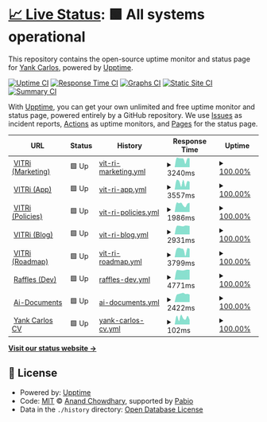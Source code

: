 # [📈 Live Status](https://demo.upptime.js.org): <!--live status--> **🟩 All systems operational**

This repository contains the open-source uptime monitor and status page for [Yank Carlos](https://yank-cv.vercel.app/), powered by [Upptime](https://github.com/upptime/upptime).

[![Uptime CI](https://github.com/nubo94/upptime/workflows/Uptime%20CI/badge.svg)](https://github.com/nubo94/upptime/actions?query=workflow%3A%22Uptime+CI%22)
[![Response Time CI](https://github.com/nubo94/upptime/workflows/Response%20Time%20CI/badge.svg)](https://github.com/nubo94/upptime/actions?query=workflow%3A%22Response+Time+CI%22)
[![Graphs CI](https://github.com/nubo94/upptime/workflows/Graphs%20CI/badge.svg)](https://github.com/nubo94/upptime/actions?query=workflow%3A%22Graphs+CI%22)
[![Static Site CI](https://github.com/nubo94/upptime/workflows/Static%20Site%20CI/badge.svg)](https://github.com/nubo94/upptime/actions?query=workflow%3A%22Static+Site+CI%22)
[![Summary CI](https://github.com/nubo94/upptime/workflows/Summary%20CI/badge.svg)](https://github.com/nubo94/upptime/actions?query=workflow%3A%22Summary+CI%22)

With [Upptime](https://upptime.js.org), you can get your own unlimited and free uptime monitor and status page, powered entirely by a GitHub repository. We use [Issues](https://github.com/nubo94/upptime/issues) as incident reports, [Actions](https://github.com/nubo94/upptime/actions) as uptime monitors, and [Pages](https://demo.upptime.js.org) for the status page.

<!--start: status pages-->
<!-- This summary is generated by Upptime (https://github.com/upptime/upptime) -->
<!-- Do not edit this manually, your changes will be overwritten -->
<!-- prettier-ignore -->
| URL | Status | History | Response Time | Uptime |
| --- | ------ | ------- | ------------- | ------ |
| <img alt="" src="https://icons.duckduckgo.com/ip3/vitri.store.ico" height="13"> [VITRi (Marketing)](https://vitri.store) | 🟩 Up | [vit-ri-marketing.yml](https://github.com/nubo94/upptime/commits/HEAD/history/vit-ri-marketing.yml) | <details><summary><img alt="Response time graph" src="./graphs/vit-ri-marketing/response-time-week.png" height="20"> 3240ms</summary><br><a href="https://nubo94.github.io/upptime/history/vit-ri-marketing"><img alt="Response time 2776" src="https://img.shields.io/endpoint?url=https%3A%2F%2Fraw.githubusercontent.com%2Fnubo94%2Fupptime%2FHEAD%2Fapi%2Fvit-ri-marketing%2Fresponse-time.json"></a><br><a href="https://nubo94.github.io/upptime/history/vit-ri-marketing"><img alt="24-hour response time 3554" src="https://img.shields.io/endpoint?url=https%3A%2F%2Fraw.githubusercontent.com%2Fnubo94%2Fupptime%2FHEAD%2Fapi%2Fvit-ri-marketing%2Fresponse-time-day.json"></a><br><a href="https://nubo94.github.io/upptime/history/vit-ri-marketing"><img alt="7-day response time 3240" src="https://img.shields.io/endpoint?url=https%3A%2F%2Fraw.githubusercontent.com%2Fnubo94%2Fupptime%2FHEAD%2Fapi%2Fvit-ri-marketing%2Fresponse-time-week.json"></a><br><a href="https://nubo94.github.io/upptime/history/vit-ri-marketing"><img alt="30-day response time 3051" src="https://img.shields.io/endpoint?url=https%3A%2F%2Fraw.githubusercontent.com%2Fnubo94%2Fupptime%2FHEAD%2Fapi%2Fvit-ri-marketing%2Fresponse-time-month.json"></a><br><a href="https://nubo94.github.io/upptime/history/vit-ri-marketing"><img alt="1-year response time 2776" src="https://img.shields.io/endpoint?url=https%3A%2F%2Fraw.githubusercontent.com%2Fnubo94%2Fupptime%2FHEAD%2Fapi%2Fvit-ri-marketing%2Fresponse-time-year.json"></a></details> | <details><summary><a href="https://nubo94.github.io/upptime/history/vit-ri-marketing">100.00%</a></summary><a href="https://nubo94.github.io/upptime/history/vit-ri-marketing"><img alt="All-time uptime 99.99%" src="https://img.shields.io/endpoint?url=https%3A%2F%2Fraw.githubusercontent.com%2Fnubo94%2Fupptime%2FHEAD%2Fapi%2Fvit-ri-marketing%2Fuptime.json"></a><br><a href="https://nubo94.github.io/upptime/history/vit-ri-marketing"><img alt="24-hour uptime 100.00%" src="https://img.shields.io/endpoint?url=https%3A%2F%2Fraw.githubusercontent.com%2Fnubo94%2Fupptime%2FHEAD%2Fapi%2Fvit-ri-marketing%2Fuptime-day.json"></a><br><a href="https://nubo94.github.io/upptime/history/vit-ri-marketing"><img alt="7-day uptime 100.00%" src="https://img.shields.io/endpoint?url=https%3A%2F%2Fraw.githubusercontent.com%2Fnubo94%2Fupptime%2FHEAD%2Fapi%2Fvit-ri-marketing%2Fuptime-week.json"></a><br><a href="https://nubo94.github.io/upptime/history/vit-ri-marketing"><img alt="30-day uptime 100.00%" src="https://img.shields.io/endpoint?url=https%3A%2F%2Fraw.githubusercontent.com%2Fnubo94%2Fupptime%2FHEAD%2Fapi%2Fvit-ri-marketing%2Fuptime-month.json"></a><br><a href="https://nubo94.github.io/upptime/history/vit-ri-marketing"><img alt="1-year uptime 99.99%" src="https://img.shields.io/endpoint?url=https%3A%2F%2Fraw.githubusercontent.com%2Fnubo94%2Fupptime%2FHEAD%2Fapi%2Fvit-ri-marketing%2Fuptime-year.json"></a></details>
| <img alt="" src="https://icons.duckduckgo.com/ip3/app.vitri.store.ico" height="13"> [VITRi (App)](https://app.vitri.store) | 🟩 Up | [vit-ri-app.yml](https://github.com/nubo94/upptime/commits/HEAD/history/vit-ri-app.yml) | <details><summary><img alt="Response time graph" src="./graphs/vit-ri-app/response-time-week.png" height="20"> 3557ms</summary><br><a href="https://nubo94.github.io/upptime/history/vit-ri-app"><img alt="Response time 3207" src="https://img.shields.io/endpoint?url=https%3A%2F%2Fraw.githubusercontent.com%2Fnubo94%2Fupptime%2FHEAD%2Fapi%2Fvit-ri-app%2Fresponse-time.json"></a><br><a href="https://nubo94.github.io/upptime/history/vit-ri-app"><img alt="24-hour response time 3857" src="https://img.shields.io/endpoint?url=https%3A%2F%2Fraw.githubusercontent.com%2Fnubo94%2Fupptime%2FHEAD%2Fapi%2Fvit-ri-app%2Fresponse-time-day.json"></a><br><a href="https://nubo94.github.io/upptime/history/vit-ri-app"><img alt="7-day response time 3557" src="https://img.shields.io/endpoint?url=https%3A%2F%2Fraw.githubusercontent.com%2Fnubo94%2Fupptime%2FHEAD%2Fapi%2Fvit-ri-app%2Fresponse-time-week.json"></a><br><a href="https://nubo94.github.io/upptime/history/vit-ri-app"><img alt="30-day response time 3181" src="https://img.shields.io/endpoint?url=https%3A%2F%2Fraw.githubusercontent.com%2Fnubo94%2Fupptime%2FHEAD%2Fapi%2Fvit-ri-app%2Fresponse-time-month.json"></a><br><a href="https://nubo94.github.io/upptime/history/vit-ri-app"><img alt="1-year response time 3207" src="https://img.shields.io/endpoint?url=https%3A%2F%2Fraw.githubusercontent.com%2Fnubo94%2Fupptime%2FHEAD%2Fapi%2Fvit-ri-app%2Fresponse-time-year.json"></a></details> | <details><summary><a href="https://nubo94.github.io/upptime/history/vit-ri-app">100.00%</a></summary><a href="https://nubo94.github.io/upptime/history/vit-ri-app"><img alt="All-time uptime 99.97%" src="https://img.shields.io/endpoint?url=https%3A%2F%2Fraw.githubusercontent.com%2Fnubo94%2Fupptime%2FHEAD%2Fapi%2Fvit-ri-app%2Fuptime.json"></a><br><a href="https://nubo94.github.io/upptime/history/vit-ri-app"><img alt="24-hour uptime 100.00%" src="https://img.shields.io/endpoint?url=https%3A%2F%2Fraw.githubusercontent.com%2Fnubo94%2Fupptime%2FHEAD%2Fapi%2Fvit-ri-app%2Fuptime-day.json"></a><br><a href="https://nubo94.github.io/upptime/history/vit-ri-app"><img alt="7-day uptime 100.00%" src="https://img.shields.io/endpoint?url=https%3A%2F%2Fraw.githubusercontent.com%2Fnubo94%2Fupptime%2FHEAD%2Fapi%2Fvit-ri-app%2Fuptime-week.json"></a><br><a href="https://nubo94.github.io/upptime/history/vit-ri-app"><img alt="30-day uptime 100.00%" src="https://img.shields.io/endpoint?url=https%3A%2F%2Fraw.githubusercontent.com%2Fnubo94%2Fupptime%2FHEAD%2Fapi%2Fvit-ri-app%2Fuptime-month.json"></a><br><a href="https://nubo94.github.io/upptime/history/vit-ri-app"><img alt="1-year uptime 99.97%" src="https://img.shields.io/endpoint?url=https%3A%2F%2Fraw.githubusercontent.com%2Fnubo94%2Fupptime%2FHEAD%2Fapi%2Fvit-ri-app%2Fuptime-year.json"></a></details>
| <img alt="" src="https://icons.duckduckgo.com/ip3/policies.vitri.store.ico" height="13"> [VITRi (Policies)](https://policies.vitri.store) | 🟩 Up | [vit-ri-policies.yml](https://github.com/nubo94/upptime/commits/HEAD/history/vit-ri-policies.yml) | <details><summary><img alt="Response time graph" src="./graphs/vit-ri-policies/response-time-week.png" height="20"> 1986ms</summary><br><a href="https://nubo94.github.io/upptime/history/vit-ri-policies"><img alt="Response time 1833" src="https://img.shields.io/endpoint?url=https%3A%2F%2Fraw.githubusercontent.com%2Fnubo94%2Fupptime%2FHEAD%2Fapi%2Fvit-ri-policies%2Fresponse-time.json"></a><br><a href="https://nubo94.github.io/upptime/history/vit-ri-policies"><img alt="24-hour response time 2277" src="https://img.shields.io/endpoint?url=https%3A%2F%2Fraw.githubusercontent.com%2Fnubo94%2Fupptime%2FHEAD%2Fapi%2Fvit-ri-policies%2Fresponse-time-day.json"></a><br><a href="https://nubo94.github.io/upptime/history/vit-ri-policies"><img alt="7-day response time 1986" src="https://img.shields.io/endpoint?url=https%3A%2F%2Fraw.githubusercontent.com%2Fnubo94%2Fupptime%2FHEAD%2Fapi%2Fvit-ri-policies%2Fresponse-time-week.json"></a><br><a href="https://nubo94.github.io/upptime/history/vit-ri-policies"><img alt="30-day response time 1989" src="https://img.shields.io/endpoint?url=https%3A%2F%2Fraw.githubusercontent.com%2Fnubo94%2Fupptime%2FHEAD%2Fapi%2Fvit-ri-policies%2Fresponse-time-month.json"></a><br><a href="https://nubo94.github.io/upptime/history/vit-ri-policies"><img alt="1-year response time 1833" src="https://img.shields.io/endpoint?url=https%3A%2F%2Fraw.githubusercontent.com%2Fnubo94%2Fupptime%2FHEAD%2Fapi%2Fvit-ri-policies%2Fresponse-time-year.json"></a></details> | <details><summary><a href="https://nubo94.github.io/upptime/history/vit-ri-policies">100.00%</a></summary><a href="https://nubo94.github.io/upptime/history/vit-ri-policies"><img alt="All-time uptime 99.97%" src="https://img.shields.io/endpoint?url=https%3A%2F%2Fraw.githubusercontent.com%2Fnubo94%2Fupptime%2FHEAD%2Fapi%2Fvit-ri-policies%2Fuptime.json"></a><br><a href="https://nubo94.github.io/upptime/history/vit-ri-policies"><img alt="24-hour uptime 100.00%" src="https://img.shields.io/endpoint?url=https%3A%2F%2Fraw.githubusercontent.com%2Fnubo94%2Fupptime%2FHEAD%2Fapi%2Fvit-ri-policies%2Fuptime-day.json"></a><br><a href="https://nubo94.github.io/upptime/history/vit-ri-policies"><img alt="7-day uptime 100.00%" src="https://img.shields.io/endpoint?url=https%3A%2F%2Fraw.githubusercontent.com%2Fnubo94%2Fupptime%2FHEAD%2Fapi%2Fvit-ri-policies%2Fuptime-week.json"></a><br><a href="https://nubo94.github.io/upptime/history/vit-ri-policies"><img alt="30-day uptime 100.00%" src="https://img.shields.io/endpoint?url=https%3A%2F%2Fraw.githubusercontent.com%2Fnubo94%2Fupptime%2FHEAD%2Fapi%2Fvit-ri-policies%2Fuptime-month.json"></a><br><a href="https://nubo94.github.io/upptime/history/vit-ri-policies"><img alt="1-year uptime 99.97%" src="https://img.shields.io/endpoint?url=https%3A%2F%2Fraw.githubusercontent.com%2Fnubo94%2Fupptime%2FHEAD%2Fapi%2Fvit-ri-policies%2Fuptime-year.json"></a></details>
| <img alt="" src="https://icons.duckduckgo.com/ip3/blog.vitri.store.ico" height="13"> [VITRi (Blog)](https://blog.vitri.store) | 🟩 Up | [vit-ri-blog.yml](https://github.com/nubo94/upptime/commits/HEAD/history/vit-ri-blog.yml) | <details><summary><img alt="Response time graph" src="./graphs/vit-ri-blog/response-time-week.png" height="20"> 2931ms</summary><br><a href="https://nubo94.github.io/upptime/history/vit-ri-blog"><img alt="Response time 2358" src="https://img.shields.io/endpoint?url=https%3A%2F%2Fraw.githubusercontent.com%2Fnubo94%2Fupptime%2FHEAD%2Fapi%2Fvit-ri-blog%2Fresponse-time.json"></a><br><a href="https://nubo94.github.io/upptime/history/vit-ri-blog"><img alt="24-hour response time 2890" src="https://img.shields.io/endpoint?url=https%3A%2F%2Fraw.githubusercontent.com%2Fnubo94%2Fupptime%2FHEAD%2Fapi%2Fvit-ri-blog%2Fresponse-time-day.json"></a><br><a href="https://nubo94.github.io/upptime/history/vit-ri-blog"><img alt="7-day response time 2931" src="https://img.shields.io/endpoint?url=https%3A%2F%2Fraw.githubusercontent.com%2Fnubo94%2Fupptime%2FHEAD%2Fapi%2Fvit-ri-blog%2Fresponse-time-week.json"></a><br><a href="https://nubo94.github.io/upptime/history/vit-ri-blog"><img alt="30-day response time 2349" src="https://img.shields.io/endpoint?url=https%3A%2F%2Fraw.githubusercontent.com%2Fnubo94%2Fupptime%2FHEAD%2Fapi%2Fvit-ri-blog%2Fresponse-time-month.json"></a><br><a href="https://nubo94.github.io/upptime/history/vit-ri-blog"><img alt="1-year response time 2358" src="https://img.shields.io/endpoint?url=https%3A%2F%2Fraw.githubusercontent.com%2Fnubo94%2Fupptime%2FHEAD%2Fapi%2Fvit-ri-blog%2Fresponse-time-year.json"></a></details> | <details><summary><a href="https://nubo94.github.io/upptime/history/vit-ri-blog">100.00%</a></summary><a href="https://nubo94.github.io/upptime/history/vit-ri-blog"><img alt="All-time uptime 99.97%" src="https://img.shields.io/endpoint?url=https%3A%2F%2Fraw.githubusercontent.com%2Fnubo94%2Fupptime%2FHEAD%2Fapi%2Fvit-ri-blog%2Fuptime.json"></a><br><a href="https://nubo94.github.io/upptime/history/vit-ri-blog"><img alt="24-hour uptime 100.00%" src="https://img.shields.io/endpoint?url=https%3A%2F%2Fraw.githubusercontent.com%2Fnubo94%2Fupptime%2FHEAD%2Fapi%2Fvit-ri-blog%2Fuptime-day.json"></a><br><a href="https://nubo94.github.io/upptime/history/vit-ri-blog"><img alt="7-day uptime 100.00%" src="https://img.shields.io/endpoint?url=https%3A%2F%2Fraw.githubusercontent.com%2Fnubo94%2Fupptime%2FHEAD%2Fapi%2Fvit-ri-blog%2Fuptime-week.json"></a><br><a href="https://nubo94.github.io/upptime/history/vit-ri-blog"><img alt="30-day uptime 100.00%" src="https://img.shields.io/endpoint?url=https%3A%2F%2Fraw.githubusercontent.com%2Fnubo94%2Fupptime%2FHEAD%2Fapi%2Fvit-ri-blog%2Fuptime-month.json"></a><br><a href="https://nubo94.github.io/upptime/history/vit-ri-blog"><img alt="1-year uptime 99.97%" src="https://img.shields.io/endpoint?url=https%3A%2F%2Fraw.githubusercontent.com%2Fnubo94%2Fupptime%2FHEAD%2Fapi%2Fvit-ri-blog%2Fuptime-year.json"></a></details>
| <img alt="" src="https://icons.duckduckgo.com/ip3/roadmap.vitri.store.ico" height="13"> [VITRi (Roadmap)](https://roadmap.vitri.store) | 🟩 Up | [vit-ri-roadmap.yml](https://github.com/nubo94/upptime/commits/HEAD/history/vit-ri-roadmap.yml) | <details><summary><img alt="Response time graph" src="./graphs/vit-ri-roadmap/response-time-week.png" height="20"> 3799ms</summary><br><a href="https://nubo94.github.io/upptime/history/vit-ri-roadmap"><img alt="Response time 3535" src="https://img.shields.io/endpoint?url=https%3A%2F%2Fraw.githubusercontent.com%2Fnubo94%2Fupptime%2FHEAD%2Fapi%2Fvit-ri-roadmap%2Fresponse-time.json"></a><br><a href="https://nubo94.github.io/upptime/history/vit-ri-roadmap"><img alt="24-hour response time 4221" src="https://img.shields.io/endpoint?url=https%3A%2F%2Fraw.githubusercontent.com%2Fnubo94%2Fupptime%2FHEAD%2Fapi%2Fvit-ri-roadmap%2Fresponse-time-day.json"></a><br><a href="https://nubo94.github.io/upptime/history/vit-ri-roadmap"><img alt="7-day response time 3799" src="https://img.shields.io/endpoint?url=https%3A%2F%2Fraw.githubusercontent.com%2Fnubo94%2Fupptime%2FHEAD%2Fapi%2Fvit-ri-roadmap%2Fresponse-time-week.json"></a><br><a href="https://nubo94.github.io/upptime/history/vit-ri-roadmap"><img alt="30-day response time 3615" src="https://img.shields.io/endpoint?url=https%3A%2F%2Fraw.githubusercontent.com%2Fnubo94%2Fupptime%2FHEAD%2Fapi%2Fvit-ri-roadmap%2Fresponse-time-month.json"></a><br><a href="https://nubo94.github.io/upptime/history/vit-ri-roadmap"><img alt="1-year response time 3535" src="https://img.shields.io/endpoint?url=https%3A%2F%2Fraw.githubusercontent.com%2Fnubo94%2Fupptime%2FHEAD%2Fapi%2Fvit-ri-roadmap%2Fresponse-time-year.json"></a></details> | <details><summary><a href="https://nubo94.github.io/upptime/history/vit-ri-roadmap">100.00%</a></summary><a href="https://nubo94.github.io/upptime/history/vit-ri-roadmap"><img alt="All-time uptime 99.96%" src="https://img.shields.io/endpoint?url=https%3A%2F%2Fraw.githubusercontent.com%2Fnubo94%2Fupptime%2FHEAD%2Fapi%2Fvit-ri-roadmap%2Fuptime.json"></a><br><a href="https://nubo94.github.io/upptime/history/vit-ri-roadmap"><img alt="24-hour uptime 100.00%" src="https://img.shields.io/endpoint?url=https%3A%2F%2Fraw.githubusercontent.com%2Fnubo94%2Fupptime%2FHEAD%2Fapi%2Fvit-ri-roadmap%2Fuptime-day.json"></a><br><a href="https://nubo94.github.io/upptime/history/vit-ri-roadmap"><img alt="7-day uptime 100.00%" src="https://img.shields.io/endpoint?url=https%3A%2F%2Fraw.githubusercontent.com%2Fnubo94%2Fupptime%2FHEAD%2Fapi%2Fvit-ri-roadmap%2Fuptime-week.json"></a><br><a href="https://nubo94.github.io/upptime/history/vit-ri-roadmap"><img alt="30-day uptime 100.00%" src="https://img.shields.io/endpoint?url=https%3A%2F%2Fraw.githubusercontent.com%2Fnubo94%2Fupptime%2FHEAD%2Fapi%2Fvit-ri-roadmap%2Fuptime-month.json"></a><br><a href="https://nubo94.github.io/upptime/history/vit-ri-roadmap"><img alt="1-year uptime 99.96%" src="https://img.shields.io/endpoint?url=https%3A%2F%2Fraw.githubusercontent.com%2Fnubo94%2Fupptime%2FHEAD%2Fapi%2Fvit-ri-roadmap%2Fuptime-year.json"></a></details>
| <img alt="" src="https://icons.duckduckgo.com/ip3/develop-raffles-sigma.vercel.app.ico" height="13"> [Raffles (Dev)](https://develop-raffles-sigma.vercel.app) | 🟩 Up | [raffles-dev.yml](https://github.com/nubo94/upptime/commits/HEAD/history/raffles-dev.yml) | <details><summary><img alt="Response time graph" src="./graphs/raffles-dev/response-time-week.png" height="20"> 4771ms</summary><br><a href="https://nubo94.github.io/upptime/history/raffles-dev"><img alt="Response time 4074" src="https://img.shields.io/endpoint?url=https%3A%2F%2Fraw.githubusercontent.com%2Fnubo94%2Fupptime%2FHEAD%2Fapi%2Fraffles-dev%2Fresponse-time.json"></a><br><a href="https://nubo94.github.io/upptime/history/raffles-dev"><img alt="24-hour response time 4882" src="https://img.shields.io/endpoint?url=https%3A%2F%2Fraw.githubusercontent.com%2Fnubo94%2Fupptime%2FHEAD%2Fapi%2Fraffles-dev%2Fresponse-time-day.json"></a><br><a href="https://nubo94.github.io/upptime/history/raffles-dev"><img alt="7-day response time 4771" src="https://img.shields.io/endpoint?url=https%3A%2F%2Fraw.githubusercontent.com%2Fnubo94%2Fupptime%2FHEAD%2Fapi%2Fraffles-dev%2Fresponse-time-week.json"></a><br><a href="https://nubo94.github.io/upptime/history/raffles-dev"><img alt="30-day response time 4200" src="https://img.shields.io/endpoint?url=https%3A%2F%2Fraw.githubusercontent.com%2Fnubo94%2Fupptime%2FHEAD%2Fapi%2Fraffles-dev%2Fresponse-time-month.json"></a><br><a href="https://nubo94.github.io/upptime/history/raffles-dev"><img alt="1-year response time 4074" src="https://img.shields.io/endpoint?url=https%3A%2F%2Fraw.githubusercontent.com%2Fnubo94%2Fupptime%2FHEAD%2Fapi%2Fraffles-dev%2Fresponse-time-year.json"></a></details> | <details><summary><a href="https://nubo94.github.io/upptime/history/raffles-dev">100.00%</a></summary><a href="https://nubo94.github.io/upptime/history/raffles-dev"><img alt="All-time uptime 100.00%" src="https://img.shields.io/endpoint?url=https%3A%2F%2Fraw.githubusercontent.com%2Fnubo94%2Fupptime%2FHEAD%2Fapi%2Fraffles-dev%2Fuptime.json"></a><br><a href="https://nubo94.github.io/upptime/history/raffles-dev"><img alt="24-hour uptime 100.00%" src="https://img.shields.io/endpoint?url=https%3A%2F%2Fraw.githubusercontent.com%2Fnubo94%2Fupptime%2FHEAD%2Fapi%2Fraffles-dev%2Fuptime-day.json"></a><br><a href="https://nubo94.github.io/upptime/history/raffles-dev"><img alt="7-day uptime 100.00%" src="https://img.shields.io/endpoint?url=https%3A%2F%2Fraw.githubusercontent.com%2Fnubo94%2Fupptime%2FHEAD%2Fapi%2Fraffles-dev%2Fuptime-week.json"></a><br><a href="https://nubo94.github.io/upptime/history/raffles-dev"><img alt="30-day uptime 100.00%" src="https://img.shields.io/endpoint?url=https%3A%2F%2Fraw.githubusercontent.com%2Fnubo94%2Fupptime%2FHEAD%2Fapi%2Fraffles-dev%2Fuptime-month.json"></a><br><a href="https://nubo94.github.io/upptime/history/raffles-dev"><img alt="1-year uptime 100.00%" src="https://img.shields.io/endpoint?url=https%3A%2F%2Fraw.githubusercontent.com%2Fnubo94%2Fupptime%2FHEAD%2Fapi%2Fraffles-dev%2Fuptime-year.json"></a></details>
| <img alt="" src="https://icons.duckduckgo.com/ip3/ai-document-main.vercel.app.ico" height="13"> [Ai-Documents](https://ai-document-main.vercel.app) | 🟩 Up | [ai-documents.yml](https://github.com/nubo94/upptime/commits/HEAD/history/ai-documents.yml) | <details><summary><img alt="Response time graph" src="./graphs/ai-documents/response-time-week.png" height="20"> 2422ms</summary><br><a href="https://nubo94.github.io/upptime/history/ai-documents"><img alt="Response time 2165" src="https://img.shields.io/endpoint?url=https%3A%2F%2Fraw.githubusercontent.com%2Fnubo94%2Fupptime%2FHEAD%2Fapi%2Fai-documents%2Fresponse-time.json"></a><br><a href="https://nubo94.github.io/upptime/history/ai-documents"><img alt="24-hour response time 2239" src="https://img.shields.io/endpoint?url=https%3A%2F%2Fraw.githubusercontent.com%2Fnubo94%2Fupptime%2FHEAD%2Fapi%2Fai-documents%2Fresponse-time-day.json"></a><br><a href="https://nubo94.github.io/upptime/history/ai-documents"><img alt="7-day response time 2422" src="https://img.shields.io/endpoint?url=https%3A%2F%2Fraw.githubusercontent.com%2Fnubo94%2Fupptime%2FHEAD%2Fapi%2Fai-documents%2Fresponse-time-week.json"></a><br><a href="https://nubo94.github.io/upptime/history/ai-documents"><img alt="30-day response time 2164" src="https://img.shields.io/endpoint?url=https%3A%2F%2Fraw.githubusercontent.com%2Fnubo94%2Fupptime%2FHEAD%2Fapi%2Fai-documents%2Fresponse-time-month.json"></a><br><a href="https://nubo94.github.io/upptime/history/ai-documents"><img alt="1-year response time 2165" src="https://img.shields.io/endpoint?url=https%3A%2F%2Fraw.githubusercontent.com%2Fnubo94%2Fupptime%2FHEAD%2Fapi%2Fai-documents%2Fresponse-time-year.json"></a></details> | <details><summary><a href="https://nubo94.github.io/upptime/history/ai-documents">100.00%</a></summary><a href="https://nubo94.github.io/upptime/history/ai-documents"><img alt="All-time uptime 100.00%" src="https://img.shields.io/endpoint?url=https%3A%2F%2Fraw.githubusercontent.com%2Fnubo94%2Fupptime%2FHEAD%2Fapi%2Fai-documents%2Fuptime.json"></a><br><a href="https://nubo94.github.io/upptime/history/ai-documents"><img alt="24-hour uptime 100.00%" src="https://img.shields.io/endpoint?url=https%3A%2F%2Fraw.githubusercontent.com%2Fnubo94%2Fupptime%2FHEAD%2Fapi%2Fai-documents%2Fuptime-day.json"></a><br><a href="https://nubo94.github.io/upptime/history/ai-documents"><img alt="7-day uptime 100.00%" src="https://img.shields.io/endpoint?url=https%3A%2F%2Fraw.githubusercontent.com%2Fnubo94%2Fupptime%2FHEAD%2Fapi%2Fai-documents%2Fuptime-week.json"></a><br><a href="https://nubo94.github.io/upptime/history/ai-documents"><img alt="30-day uptime 100.00%" src="https://img.shields.io/endpoint?url=https%3A%2F%2Fraw.githubusercontent.com%2Fnubo94%2Fupptime%2FHEAD%2Fapi%2Fai-documents%2Fuptime-month.json"></a><br><a href="https://nubo94.github.io/upptime/history/ai-documents"><img alt="1-year uptime 100.00%" src="https://img.shields.io/endpoint?url=https%3A%2F%2Fraw.githubusercontent.com%2Fnubo94%2Fupptime%2FHEAD%2Fapi%2Fai-documents%2Fuptime-year.json"></a></details>
| <img alt="" src="https://icons.duckduckgo.com/ip3/yank-cv.vercel.app.ico" height="13"> [Yank Carlos CV](https://yank-cv.vercel.app/) | 🟩 Up | [yank-carlos-cv.yml](https://github.com/nubo94/upptime/commits/HEAD/history/yank-carlos-cv.yml) | <details><summary><img alt="Response time graph" src="./graphs/yank-carlos-cv/response-time-week.png" height="20"> 102ms</summary><br><a href="https://nubo94.github.io/upptime/history/yank-carlos-cv"><img alt="Response time 115" src="https://img.shields.io/endpoint?url=https%3A%2F%2Fraw.githubusercontent.com%2Fnubo94%2Fupptime%2FHEAD%2Fapi%2Fyank-carlos-cv%2Fresponse-time.json"></a><br><a href="https://nubo94.github.io/upptime/history/yank-carlos-cv"><img alt="24-hour response time 71" src="https://img.shields.io/endpoint?url=https%3A%2F%2Fraw.githubusercontent.com%2Fnubo94%2Fupptime%2FHEAD%2Fapi%2Fyank-carlos-cv%2Fresponse-time-day.json"></a><br><a href="https://nubo94.github.io/upptime/history/yank-carlos-cv"><img alt="7-day response time 102" src="https://img.shields.io/endpoint?url=https%3A%2F%2Fraw.githubusercontent.com%2Fnubo94%2Fupptime%2FHEAD%2Fapi%2Fyank-carlos-cv%2Fresponse-time-week.json"></a><br><a href="https://nubo94.github.io/upptime/history/yank-carlos-cv"><img alt="30-day response time 116" src="https://img.shields.io/endpoint?url=https%3A%2F%2Fraw.githubusercontent.com%2Fnubo94%2Fupptime%2FHEAD%2Fapi%2Fyank-carlos-cv%2Fresponse-time-month.json"></a><br><a href="https://nubo94.github.io/upptime/history/yank-carlos-cv"><img alt="1-year response time 115" src="https://img.shields.io/endpoint?url=https%3A%2F%2Fraw.githubusercontent.com%2Fnubo94%2Fupptime%2FHEAD%2Fapi%2Fyank-carlos-cv%2Fresponse-time-year.json"></a></details> | <details><summary><a href="https://nubo94.github.io/upptime/history/yank-carlos-cv">100.00%</a></summary><a href="https://nubo94.github.io/upptime/history/yank-carlos-cv"><img alt="All-time uptime 100.00%" src="https://img.shields.io/endpoint?url=https%3A%2F%2Fraw.githubusercontent.com%2Fnubo94%2Fupptime%2FHEAD%2Fapi%2Fyank-carlos-cv%2Fuptime.json"></a><br><a href="https://nubo94.github.io/upptime/history/yank-carlos-cv"><img alt="24-hour uptime 100.00%" src="https://img.shields.io/endpoint?url=https%3A%2F%2Fraw.githubusercontent.com%2Fnubo94%2Fupptime%2FHEAD%2Fapi%2Fyank-carlos-cv%2Fuptime-day.json"></a><br><a href="https://nubo94.github.io/upptime/history/yank-carlos-cv"><img alt="7-day uptime 100.00%" src="https://img.shields.io/endpoint?url=https%3A%2F%2Fraw.githubusercontent.com%2Fnubo94%2Fupptime%2FHEAD%2Fapi%2Fyank-carlos-cv%2Fuptime-week.json"></a><br><a href="https://nubo94.github.io/upptime/history/yank-carlos-cv"><img alt="30-day uptime 100.00%" src="https://img.shields.io/endpoint?url=https%3A%2F%2Fraw.githubusercontent.com%2Fnubo94%2Fupptime%2FHEAD%2Fapi%2Fyank-carlos-cv%2Fuptime-month.json"></a><br><a href="https://nubo94.github.io/upptime/history/yank-carlos-cv"><img alt="1-year uptime 100.00%" src="https://img.shields.io/endpoint?url=https%3A%2F%2Fraw.githubusercontent.com%2Fnubo94%2Fupptime%2FHEAD%2Fapi%2Fyank-carlos-cv%2Fuptime-year.json"></a></details>

<!--end: status pages-->

[**Visit our status website →**](https://demo.upptime.js.org)

## 📄 License

- Powered by: [Upptime](https://github.com/upptime/upptime)
- Code: [MIT](./LICENSE) © [Anand Chowdhary](https://anandchowdhary.com), supported by [Pabio](https://pabio.com)
- Data in the `./history` directory: [Open Database License](https://opendatacommons.org/licenses/odbl/1-0/)
